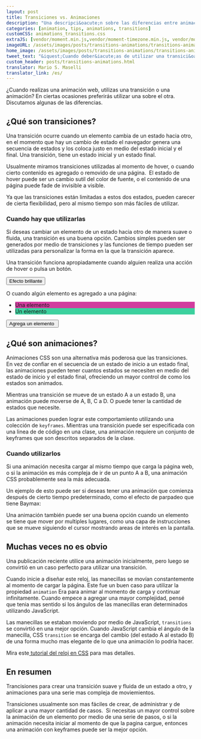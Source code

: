 ```yaml
---
layout: post
title: Transiciones vs. Animaciones
description: "Una descripci&oacute;n sobre las diferencias entre animaciones y transiciones dentro de la animaci&oacute;n web."
categories: [animation, tips, animations, transitions]
customCSS: animations_transitions.css
extraJS: [vendor/moment.min.js,vendor/moment-timezone.min.js, vendor/moment-timezone-with-data-2010-2020.min.js, custom/list_items.js, custom/clocks.js]
imageURL: /assets/images/posts/transitions-animations/transitions-animations.gif
home_image: /assets/images/posts/transitions-animations/transitions-animations.png
tweet_text: "&iquest;Cuando deber&iacute;as de utilizar una transici&oacute;n y cuando deber&iacute;as de utilizar una animaci&oacute;n?"
custom_header: posts/transitions-animations.html
translator: Mario S. Maselli
translator_link: /es/
---
```


&iquest;Cuando realizas una animaci&oacute;n web, utilizas una transici&oacute;n o una animaci&oacute;n? En ciertas ocasiones preferir&aacute;s utilizar una sobre el otra. Discutamos algunas de las diferencias.

## &iquest;Qu&eacute; son transiciones?

Una transici&oacute;n ocurre cuando un elemento cambia de un estado hacia otro, en el momento que hay un cambio de estado el navegador genera una secuencia de estados y los coloca&nbsp;justo en medio del estado inicial y el final. Una transici&oacute;n, tiene un estado inicial y un estado final.

Usualmente miramos transiciones utilizadas al momento de hover, o cuando cierto contenido es agregado o removido de una p&aacute;gina.&nbsp; El estado de hover puede ser un cambio sutil del color de fuente, o el contenido de una p&aacute;gina puede fade de invisible a visible.

Ya que las transiciones est&aacute;n limitadas a estos dos estados, pueden carecer de cierta flexibilidad, pero al mismo tiempo son m&aacute;s f&aacute;ciles de utilizar.

### Cuando hay que utilizarlas

Si deseas cambiar un elemento de un estado hacia otro de manera suave o fluida, una transici&oacute;n es una buena opci&oacute;n. Cambios simples pueden ser generados por medio de transiciones y las funciones de tiempo pueden ser utilizadas para personalizar la forma en la que la transici&oacute;n aparece.&nbsp;

Una transici&oacute;n funciona apropiadamente cuando alguien realiza una acci&oacute;n de hover o pulsa un bot&oacute;n.&nbsp;

<section class="shiny demo-container tap-to-activate"><button>Efecto brillante</button></section>

O cuando alg&uacute;n elemento es agregado a una p&aacute;gina:

<section class="add-to-list swing demo-container">
<ul><li class="show" style="background-color: #d13c9e;">Una elemento&nbsp;</li><li class="show" style="background-color: #3cd19e;">Un elemento&nbsp;</li>
</ul>
<button>Agrega un elemento&nbsp;</button></section>

## &iquest;Qu&eacute; son animaciones?

Animaciones CSS son una alternativa m&aacute;s poderosa que las transiciones. En vez de confiar en el secuencia de un estado de inicio a un estado final, las animaciones pueden tener cuantos estados se necesiten en medio del estado de inicio y el estado final, ofreciendo un mayor control de como los estados son animados.

Mientras una transici&oacute;n se mueve de un estado A a un estado B, una animaci&oacute;n puede moverse de A, B, C a D. O puede tener la cantidad de estados que necesite.&nbsp;

Las animaciones pueden lograr este comportamiento utilizando una colecci&oacute;n de `keyframes`. Mientras una transici&oacute;n puede ser especificada con una linea de de c&oacute;digo en una clase, una animaci&oacute;n requiere un conjunto de keyframes que son descritos separados de la clase.

### Cuando utilizarlos

Si una animaci&oacute;n necesita cargar al mismo tiempo que carga la p&aacute;gina web, o si la animaci&oacute;n es m&aacute;s compleja de ir de un punto A a B, una animaci&oacute;n CSS probablemente sea la m&aacute;s adecuada.

Un ejemplo de esto puede ser si deseas tener una animaci&oacute;n que comienza despu&eacute;s de cierto tiempo predeterminado, como el efecto de parpadeo que tiene Baymax:

<section class="demo-container baymax-container"><a href="http://codepen.io/donovanh/full/ZYaMjw/" class="baymax"></a></section>

Una animaci&oacute;n tambi&eacute;n puede ser una buena opci&oacute;n cuando un elemento se tiene que mover por multiples lugares, como una capa de instrucciones que se mueve siguiendo el cursor mostrando areas de inter&eacute;s en la pantalla.

## Muchas veces no es obvio

Una publicaci&oacute;n reciente utilice una animaci&oacute;n inicialmente, pero luego se convirti&oacute; en un caso perfecto para utilizar una transici&oacute;n.

<div class="demo-container clocks single local bounce"> <article class="clock station"><div class="hours-container"> <div class="hours angled"></div> </div> <div class="minutes-container"> <div class="minutes angled"></div> </div> <div class="seconds-container"> <div class="seconds"></div> </div> </article></div>

Cuando inicie a dise&ntilde;ar este reloj, las manecillas se mov&iacute;an constantemente al momento de cargar la p&aacute;gina. Este fue un buen caso para utilizar la propiedad `animation` Era para animar al momento de carga y continuar infinitamente. Cuando empece a agregar una mayor complejidad, pens&eacute; que tenia mas sentido si los &aacute;ngulos de las manecillas eran determinados utilizando JavaScript.&nbsp;

Las manecillas se estaban moviendo por medio de JavaScript, `transitions` se convirti&oacute; en una mejor opci&oacute;n. Cuando JavaScript cambia el &aacute;ngulo de la manecilla, CSS `transition` se encarga del cambio (del estado A al estado B) de una forma mucho mas elegante de lo que una animaci&oacute;n lo podr&iacute;a hacer.

Mira este[ tutorial del reloj en CSS](/clocks/) para mas detalles.

## En resumen

Trancisiones para crear una transici&oacute;n suave y fluida de un estado a otro, y animaciones para una serie mas compleja de moviemientos.

Transiciones usualmente son mas f&aacute;ciles de crear, de administrar y de aplicar a una mayor cantidad de casos.&nbsp; Si necesitas un mayor control sobre la animaci&oacute;n de un elemento por medio de una serie de pasos, o si la animaci&oacute;n necesita iniciar al momento de que la pagina cargue, entonces una animaci&oacute;n con keyframes puede ser la mejor opci&oacute;n.

